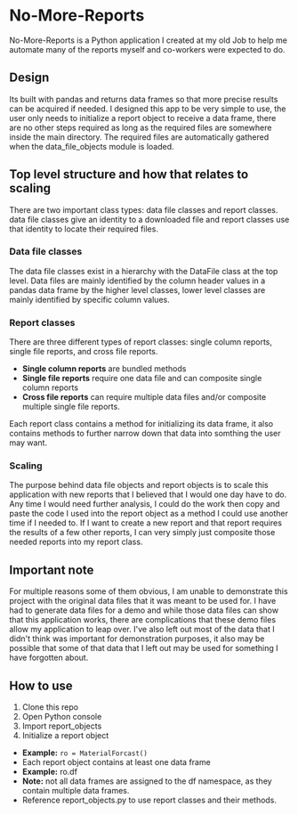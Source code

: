 # No-More-Reports

No-More-Reports is a Python application I created at my old Job
to help me automate many of the reports myself and co-workers were
expected to do.

## Design

Its built with pandas and returns data frames
so that more precise results can be acquired if needed. I designed 
this app to be very simple to use, the user only needs to initialize a report object to receive a 
data frame, there are no other steps required as long as the 
required files are somewhere inside the main directory. The required files are
automatically gathered when the data_file_objects module is loaded.


## Top level structure and how that relates to scaling

There are two important class types: data file classes and report classes. data file 
classes give an identity to a downloaded file and report classes
use that identity to locate their required files. 

### Data file classes

The data file classes exist in a hierarchy with the DataFile class
at the top level. Data files are mainly identified by the column header
values in a pandas data frame by the higher level classes, lower
level classes are mainly identified by specific column values. 

### Report classes

There are three different types of report classes: single column 
reports, single file reports, and cross file reports.

- **Single column reports** are bundled methods
- **Single file reports** require one data file and  can composite
single column reports
- **Cross file reports** can require multiple data files and/or
 composite multiple single file reports.

Each report class contains a method for initializing its data frame,
it also contains methods to further narrow down that data into 
somthing the user may want.

### Scaling

The purpose behind data file objects and report objects is to scale this application
with new reports that I believed that I would one day have to do. Any time I would need further
analysis, I could do the work then copy and paste the code I used into the report object as a
method I could use another time if I needed to. If I want to create a new report and that 
report requires the results of a few other reports, I can very simply just composite those needed
reports into my report class.

## Important note

For multiple reasons some of them obvious, I am unable to demonstrate this project with the
original data files that it was meant to be used for. I have had to generate data files
for a demo and while those data files can show that this application works, there are complications
that these demo files allow my application to leap over. I've also left out most of the data
that I didn't think was important for demonstration purposes, it also may be possible that 
some of that data that I left out may be used for something I have forgotten about.


## How to use

1. Clone this repo
2. Open Python console
3. Import report_objects
4. Initialize a report object
- **Example:** `ro = MaterialForcast()`
- Each report object contains at least one data frame
- **Example:** ro.df
- **Note:** not all data frames are assigned to the df namespace, as they contain multiple data frames.
- Reference report_objects.py to use report classes and their methods.
